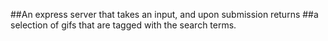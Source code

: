 ##An express server that takes an input, and upon submission returns 
##a selection of gifs that are tagged with the search terms.
